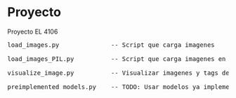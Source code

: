 # Proyecto
Proyecto EL 4106

<pre>
load_images.py              -- Script que carga imagenes

load_images_PIL.py          -- Script que carga imagenes en formato PIL

visualize_image.py          -- Visualizar imagenes y tags de forma separada

preimplemented_models.py    -- TODO: Usar modelos ya implementados
</pre>
